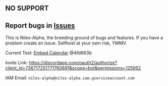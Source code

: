 ## NO SUPPORT
## Report bugs in [Issues](https://github.com/mchangrh/Niles-Alpha/issues)

This is Niles-Alpha, the breeding ground of bugs and features. If you have a problem create an issue. Selfhost at your own risk, YMMV.

Current Test: [Embed Calendar](https://github.com/mchangrh/Niles/tree/embed-calendar) @4fd663b

Invite Link: 
https://discordapp.com/oauth2/authorize?client_id=736717251771760691&scope=bot&permissions=125952

IAM Email: `niles-alpha@niles-alpha.iam.gserviceaccount.com`